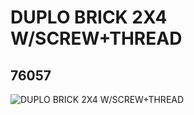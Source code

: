 # DUPLO BRICK 2X4 W/SCREW+THREAD
## 76057
![DUPLO BRICK 2X4 W/SCREW+THREAD](https://lc-www-live-s.legocdn.com/media/bricks/5/2/4157822.jpg)